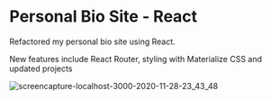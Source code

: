 # Personal Bio Site - React

Refactored my personal bio site using React. 

New features include React Router, styling with Materialize CSS and updated projects

![screencapture-localhost-3000-2020-11-28-23_43_48](https://user-images.githubusercontent.com/65687019/100534369-a4f03c00-31d3-11eb-8100-bce7264289f8.png)
